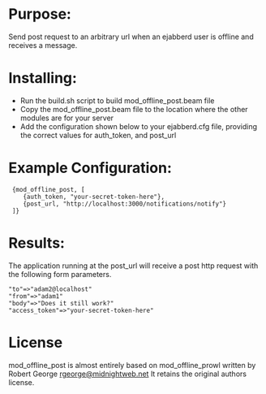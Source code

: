 Purpose:
=========

Send post request to an arbitrary url when an ejabberd user is offline and receives a message.

Installing:
==========

* Run the build.sh script to build mod\_offline\_post.beam file
* Copy the mod\_offline\_post.beam file to the location where the other modules are for your server
* Add the configuration shown below to your ejabberd.cfg file, providing the correct values for auth\_token, and post\_url

Example Configuration:
=====================

     {mod_offline_post, [
        {auth_token, "your-secret-token-here"},
        {post_url, "http://localhost:3000/notifications/notify"}
     ]}

Results:
========

The application running at the post_url will receive a post http request with the following form parameters.

    "to"=>"adam2@localhost"
    "from"=>"adam1"
    "body"=>"Does it still work?"
    "access_token"=>"your-secret-token-here"

License
========
mod\_offline\_post is almost entirely based on mod\_offline\_prowl written by Robert George <rgeorge@midnightweb.net>
It retains the original authors license.
